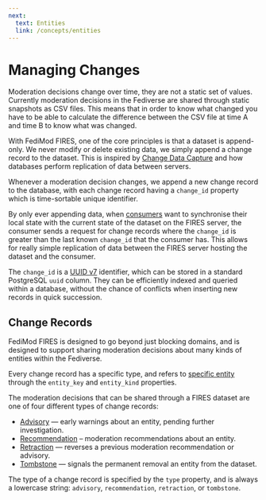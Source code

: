 ```yaml
---
next:
  text: Entities
  link: /concepts/entities
---
```



# Managing Changes

Moderation decisions change over time, they are not a static set of values. Currently moderation decisions in the Fediverse are shared through static snapshots as CSV files. This means that in order to know what changed you have to be able to calculate the difference between the CSV file at time A and time B to know what was changed.

With FediMod FIRES, one of the core principles is that a dataset is append-only. We never modify or delete existing data, we simply append a change record to the dataset. This is inspired by [Change Data Capture](https://en.wikipedia.org/wiki/Change_data_capture) and how databases perform replication of data between servers.

Whenever a moderation decision changes, we append a new change record to the database, with each change record having a `change_id` property which is time-sortable unique identifier.

By only ever appending data, when [consumers](./terms/data-consumer.md) want to synchronise their local state with the current state of the dataset on the FIRES server, the consumer sends a request for change records where the `change_id` is greater than the last known `change_id` that the consumer has. This allows for really simple replication of data between the FIRES server hosting the dataset and the consumer.

The `change_id` is a [UUID v7](https://uuid7.com/) identifier, which can be stored in a standard PostgreSQL `uuid` column. They can be efficiently indexed and queried within a database, without the chance of conflicts when inserting new records in quick succession.

## Change Records

FediMod FIRES is designed to go beyond just blocking domains, and is designed to support sharing moderation decisions about many kinds of entities within the Fediverse.

Every change record has a specific type, and refers to [specific entity](./entities.md) through the `entity_key` and `entity_kind` properties.

The moderation decisions that can be shared through a FIRES dataset are one of four different types of change records:

- [Advisory](./changes/advisories.md) — early warnings about an entity, pending further investigation.
- [Recommendation](./changes/recommendations.md) – moderation recommendations about an entity.
- [Retraction](./changes/retractions.md) — reverses a previous moderation recommendation or advisory.
- [Tombstone](./changes/tombstones.md) — signals the permanent removal an entity from the dataset.

The type of a change record is specified by the `type` property, and is always a lowercase string: `advisory`, `recommendation`, `retraction`, or `tombstone`.
